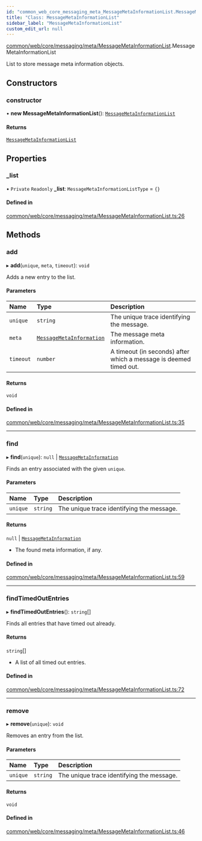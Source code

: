 ```yaml
---
id: "common_web_core_messaging_meta_MessageMetaInformationList.MessageMetaInformationList"
title: "Class: MessageMetaInformationList"
sidebar_label: "MessageMetaInformationList"
custom_edit_url: null
---
```


[common/web/core/messaging/meta/MessageMetaInformationList](../modules/common_web_core_messaging_meta_MessageMetaInformationList.md).MessageMetaInformationList

List to store message meta information objects.

## Constructors

### constructor

• **new MessageMetaInformationList**(): [`MessageMetaInformationList`](common_web_core_messaging_meta_MessageMetaInformationList.MessageMetaInformationList.md)

#### Returns

[`MessageMetaInformationList`](common_web_core_messaging_meta_MessageMetaInformationList.MessageMetaInformationList.md)

## Properties

### \_list

• `Private` `Readonly` **\_list**: `MessageMetaInformationListType` = `{}`

#### Defined in

[common/web/core/messaging/meta/MessageMetaInformationList.ts:26](https://github.com/Soroush9978/rds-ng/blob/9a997cb/src/common/web/core/messaging/meta/MessageMetaInformationList.ts#L26)

## Methods

### add

▸ **add**(`unique`, `meta`, `timeout`): `void`

Adds a new entry to the list.

#### Parameters

| Name | Type | Description |
| :------ | :------ | :------ |
| `unique` | `string` | The unique trace identifying the message. |
| `meta` | [`MessageMetaInformation`](common_web_core_messaging_meta_MessageMetaInformation.MessageMetaInformation.md) | The message meta information. |
| `timeout` | `number` | A timeout (in seconds) after which a message is deemed timed out. |

#### Returns

`void`

#### Defined in

[common/web/core/messaging/meta/MessageMetaInformationList.ts:35](https://github.com/Soroush9978/rds-ng/blob/9a997cb/src/common/web/core/messaging/meta/MessageMetaInformationList.ts#L35)

___

### find

▸ **find**(`unique`): ``null`` \| [`MessageMetaInformation`](common_web_core_messaging_meta_MessageMetaInformation.MessageMetaInformation.md)

Finds an entry associated with the given ``unique``.

#### Parameters

| Name | Type | Description |
| :------ | :------ | :------ |
| `unique` | `string` | The unique trace identifying the message. |

#### Returns

``null`` \| [`MessageMetaInformation`](common_web_core_messaging_meta_MessageMetaInformation.MessageMetaInformation.md)

- The found meta information, if any.

#### Defined in

[common/web/core/messaging/meta/MessageMetaInformationList.ts:59](https://github.com/Soroush9978/rds-ng/blob/9a997cb/src/common/web/core/messaging/meta/MessageMetaInformationList.ts#L59)

___

### findTimedOutEntries

▸ **findTimedOutEntries**(): `string`[]

Finds all entries that have timed out already.

#### Returns

`string`[]

- A list of all timed out entries.

#### Defined in

[common/web/core/messaging/meta/MessageMetaInformationList.ts:72](https://github.com/Soroush9978/rds-ng/blob/9a997cb/src/common/web/core/messaging/meta/MessageMetaInformationList.ts#L72)

___

### remove

▸ **remove**(`unique`): `void`

Removes an entry from the list.

#### Parameters

| Name | Type | Description |
| :------ | :------ | :------ |
| `unique` | `string` | The unique trace identifying the message. |

#### Returns

`void`

#### Defined in

[common/web/core/messaging/meta/MessageMetaInformationList.ts:46](https://github.com/Soroush9978/rds-ng/blob/9a997cb/src/common/web/core/messaging/meta/MessageMetaInformationList.ts#L46)
